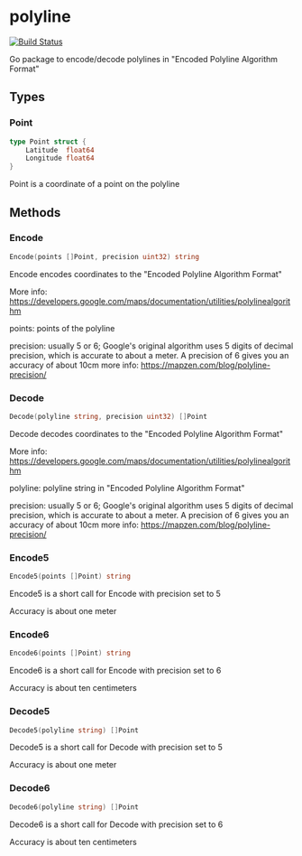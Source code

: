 # polyline
[![Build Status](https://travis-ci.org/marinewater/polyline.svg?branch=master)](https://travis-ci.org/marinewater/polyline)

Go package to encode/decode polylines in "Encoded Polyline Algorithm Format"

## Types
### Point
```go
type Point struct {
	Latitude  float64
	Longitude float64
}
```
Point is a coordinate of a point on the polyline

## Methods
### Encode
 ```go
Encode(points []Point, precision uint32) string
```
Encode encodes coordinates to the "Encoded Polyline Algorithm Format"

More info: https://developers.google.com/maps/documentation/utilities/polylinealgorithm

points: points of the polyline

precision: usually 5 or 6; Google's original algorithm uses 5 digits of decimal precision,
which is accurate to about a meter. A precision of 6 gives you an accuracy of about 10cm
more info: https://mapzen.com/blog/polyline-precision/

### Decode
```go
Decode(polyline string, precision uint32) []Point
```
Decode decodes coordinates to the "Encoded Polyline Algorithm Format"

More info: https://developers.google.com/maps/documentation/utilities/polylinealgorithm

polyline: polyline string in "Encoded Polyline Algorithm Format"

precision: usually 5 or 6; Google's original algorithm uses 5 digits of decimal precision,
which is accurate to about a meter. A precision of 6 gives you an accuracy of about 10cm
more info: https://mapzen.com/blog/polyline-precision/

### Encode5
```go
Encode5(points []Point) string
```
Encode5 is a short call for Encode with precision set to 5

Accuracy is about one meter

### Encode6
```go
Encode6(points []Point) string
```
Encode6 is a short call for Encode with precision set to 6

Accuracy is about ten centimeters

### Decode5
```go
Decode5(polyline string) []Point
```
Decode5 is a short call for Decode with precision set to 5

Accuracy is about one meter

### Decode6
```go
Decode6(polyline string) []Point
```
Decode6 is a short call for Decode with precision set to 6

Accuracy is about ten centimeters
